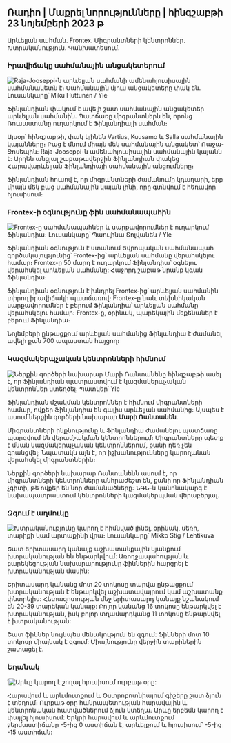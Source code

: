 ## Ռադիո \| Մաքրել նորությունները \| հինգշաբթի 23 նոյեմբերի 2023 թ

Արևելյան սահման. Frontex. Միգրանտների կենտրոններ. Խտրականություն. Կանխատեսում.

### Իրավիճակը սահմանային անցակետերում

![Raja-Jooseppi-ն արևելյան սահմանի ամենահյուսիսային սահմանակետն է։ Սահմանային մյուս անցակետերը փակ են. Լուսանկարը՝ Miku Huttunen / Yle](https://images.cdn.yle.fi/image/upload/c_crop,h_3216,w_5712,x_0,y_421/ar_1.7777777777777777,c_fill,g_50,h_17q_auto:eco/f_auto/fl_lossy/v1700751077/39-1205645655f665a86285)

Ֆինլանդիան փակում է ավելի շատ սահմանային անցակետեր արևելյան սահմանին. Պատճառը միգրանտներն են, որոնց Ռուսաստանը ուղարկում է Ֆինլանդիայի սահման։

Այսօր՝ հինգշաբթի, փակ կլինեն Vartius, Kuusamo և Salla սահմանային կայանները։ Բաց է մնում միայն մեկ սահմանային անցակետ՝ Ռաջա-Ջոսեպին։ Raja-Jooseppi-ն ամենահյուսիսային սահմանային կայանն է: Արդեն անցյալ շաբաթավերջին Ֆինլանդիան փակեց Հարավարևելյան Ֆինլանդիայի սահմանային անցումները։

Ֆինլանդիան հուսով է, որ միգրանտների ժամանումը կդադարի, երբ միայն մեկ բաց սահմանային կայան լինի, որը գտնվում է հեռավոր հյուսիսում։

### Frontex-ի օգնությունը ֆին սահմանապահին

![Frontex-ը սահմանապահներ և սարքավորումներ է ուղարկում Ֆինլանդիա։ Լուսանկարը՝ Պաուլինա Տոլվանեն / Yle](https://images.cdn.yle.fi/image/upload/c_crop,h_1080,w_1919,x_0,y_0/ar_1.7777777777777777,c_fill,g_faces,h_120,h_120,h_120q_auto:eco/f_auto/fl_lossy/v1663055873/39-100697563203716d9ecd)

Ֆինլանդիան օգնություն է ստանում Եվրոպական սահմանապահ գործակալությունից՝ Frontex-ից՝ արևելյան սահմանը վերահսկելու համար։ Frontex-ը 50 մարդ է ուղարկում Ֆինլանդիա՝ օգնելու վերահսկել արևելյան սահմանը: Հաջորդ շաբաթ նրանք կգան Ֆինլանդիա։

Ֆինլանդիան օգնություն է խնդրել Frontex-ից՝ արևելյան սահմանին տիրող իրավիճակի պատճառով։ Frontex-ը նաև տեխնիկական սարքավորումներ է բերում Ֆինլանդիա՝ արևելյան սահմանը վերահսկելու համար։ Frontex-ը, օրինակ, պարեկային մեքենաներ է բերում Ֆինլանդիա։

Նոյեմբերի ընթացքում արևելյան սահմանից Ֆինլանդիա է ժամանել ավելի քան 700 ապաստան հայցող։

### Կազմակերպչական կենտրոնների հիմնում

![Ներքին գործերի նախարար Մարի Ռանտանենը հինգշաբթի ասել է, որ Ֆինլանդիան պատրաստվում է կազմակերպչական կենտրոններ ստեղծել։ Պատկեր՝ Yle](https://images.cdn.yle.fi/image/upload/c_crop,h_1080,w_1919,x_0,y_0/ar_1.7777777777777777,c_fill,g_faces,h_675,w_1200/w_1200/f_auto/fl_lossy/v1700721586/39-1205201655eed1e81849)

Ֆինլանդիան մշակման կենտրոններ է հիմնում միգրանտների համար, ովքեր Ֆինլանդիա են գալիս արևելյան սահմանից։ Այսպես է ասում ներքին գործերի նախարար **Մարի Ռանտանեն**.

Միգրանտների ինքնությունը և Ֆինլանդիա ժամանելու պատճառը պարզվում են վերամշակման կենտրոններում։ Միգրանտները պետք է մնան կազմակերպչական կենտրոններում, քանի դեռ չեն գրանցվել։ Նպատակն այն է, որ իշխանությունները կարողանան վերահսկել միգրանտներին։

Ներքին գործերի նախարար Ռանտանենն ասում է, որ միգրանտների կենտրոնները անհրաժեշտ են, քանի որ Ֆինլանդիան չգիտի, թե ովքեր են նոր ժամանածները։ ՆԳՆ-ն կանոնակարգ է նախապատրաստում կենտրոնների կազմակերպման վերաբերյալ.

### Զգում է աղմուկը

![Խտրականությունը կարող է հիմնված լինել, օրինակ, սեռի, տարիքի կամ արտաքինի վրա։ Լուսանկարը` Mikko Stig / Lehtikuva](https://images.cdn.yle.fi/image/upload/c_crop,h_2394,w_4256,x_0,y_110/ar_1.777777777777777,c_fill,g_501,01,00,00,000q_auto:eco/f_auto/fl_lossy/v1700718446/39-1205193655ee719688c7)

Շատ երիտասարդ կանայք աշխատանքային կյանքում խտրականության են ենթարկվում: Առողջապահության և բարեկեցության նախարարությունը ֆիններին հարցրել է խտրականության մասին:

Երիտասարդ կանանց մոտ 20 տոկոսը տարվա ընթացքում խտրականության է ենթարկվել աշխատավայրում կամ աշխատանք փնտրելիս: Հետազոտության մեջ երիտասարդ կանայք նշանակում են 20-39 տարեկան կանայք: Բոլոր կանանց 16 տոկոսը ենթարկվել է խտրականության, իսկ բոլոր տղամարդկանց 11 տոկոսը ենթարկվել է խտրականության:

Շատ ֆիններ նույնպես մենակություն են զգում: Ֆինների մոտ 10 տոկոսը միայնակ է զգում: Միայնությունը վերջին տարիներին շատացել է.

### Եղանակ

՛![Արևը կարող է շողալ հյուսիսում ուրբաթ օրը:](https://images.cdn.yle.fi/image/upload/c_crop,h_1080,w_1919,x_0,y_0/ar_1.7777777777777777,c_fill,g_5,h_6w_1200/dpr_1.0/q_auto:eco/f_auto/fl_lossy/v1700752778/39-1205671655f6d69ed984)

Հարավում և արևմուտքում և Օստրոբոտնիայում գիշերը շատ ձյուն է տեղում։ Ուրբաթ օրը հանրապետության հարավային և կենտրոնական հատվածներում ձյուն կտեղա։ Արևը երբեմն կարող է փայլել հյուսիսում: Երկրի հարավում և արևմուտքում ջերմաստիճանը -5-ից 0 աստիճան է, արևելքում և հյուսիսում՝ -5-ից -15 աստիճան: